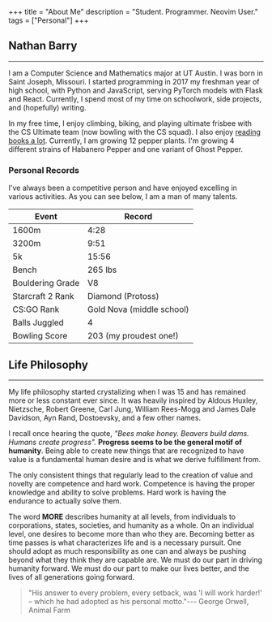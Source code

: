 +++
title = "About Me"
description = "Student. Programmer. Neovim User."
tags = ["Personal"]
+++


<!-- <img alt="Me in high school. Fellow Raccoon lover." src="/images/raccoon2.webp"> -->
<!-- <p class="text-center">Me in high school (Yes I used Arch Linux, how could you tell?)</p> -->
<!-- <br> -->


## Nathan Barry
***
<!-- <span class="sidenote"><b>Image Backstory:</b> There were once raccoons living in my attic. I caught them and released them away from my house. I took a photo with each one caught (this is raccoon #3 in the sacrificial demon cave).</span> -->

I am a Computer Science and Mathematics major at UT Austin. I was born in Saint Joseph, Missouri. I started programming in 2017 my freshman year of high school, with Python and JavaScript, serving PyTorch models with Flask and React. Currently, I spend most of my time on schoolwork, side projects, and (hopefully) writing.

In my free time, I enjoy climbing, biking, and playing ultimate frisbee with the CS Ultimate team (now bowling with the CS squad). I also enjoy [reading books a lot](/posts/favorite-books/). Currently, I am growing 12 pepper plants. I'm growing 4 different strains of Habanero Pepper and one variant of Ghost Pepper.



### Personal Records

I've always been a competitive person and have enjoyed excelling in various activities. As you can see below, I am a man of many talents.

Event | Record
--- | ---
1600m | 4:28
3200m | 9:51
5k | 15:56
Bench | 265 lbs
Bouldering Grade | V8
Starcraft 2 Rank | Diamond (Protoss)
CS:GO Rank | Gold Nova (middle school)
Balls Juggled | 4
Bowling Score | 203 (my proudest one!)



## Life Philosophy
***
My life philosophy started crystalizing when I was 15 and has remained more or less constant ever since. It was heavily inspired by Aldous Huxley, Nietzsche, Robert Greene, Carl Jung, William Rees-Mogg and James Dale Davidson, Ayn Rand, Dostoevsky, and a few other names.

<!-- One of the main things that makes humans special is that we are cognisant that time passes and the concept of a future. We acknowledge that we can sacrifice today to make a better tomorrow, not just for you but for all those after. -->

<!-- We consist of a community of different versions of ourselves propagated across time. You aren't just who you are now, but also you a day from now, a year, a decade, etc. What you choose to do today will directly affect all of those future versions of you. One should act in accordance with whatever will maximize the expected value of fulfillment across all of those versions, not just the version of you today. -->

I recall once hearing the quote, *"Bees make honey. Beavers build dams. Humans create progress".* **Progress seems to be the general motif of humanity**. Being able to create new things that are recognized to have value is a fundamental human desire and is what we derive fulfillment from.

The only consistent things that regularly lead to the creation of value and novelty are competence and hard work. Competence is having the proper knowledge and ability to solve problems. Hard work is having the endurance to actually solve them.

The word **MORE** describes humanity at all levels, from individuals to corporations, states, societies, and humanity as a whole. On an individual level, one desires to become more than who they are. Becoming better as time passes is what characterizes life and is a necessary pursuit. One should adopt as much responsibility as one can and always be pushing beyond what they think they are capable are. We must do our part in driving humanity forward. We must do our part to make our lives better, and the lives of all generations going forward.

> "His answer to every problem, every setback, was 'I will work harder!' – which he had adopted as his personal motto."--- George Orwell, Animal Farm

